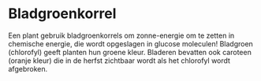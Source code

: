 # Bladgroenkorrel

Een plant gebruik bladgroenkorrels om zonne-energie om te zetten in chemische
energie, die wordt opgeslagen in glucose moleculen! Bladgroen (chlorofyl) geeft
planten hun groene kleur. Bladeren bevatten ook caroteen (oranje kleur) die in
de herfst zichtbaar wordt als het chlorofyl wordt afgebroken.
